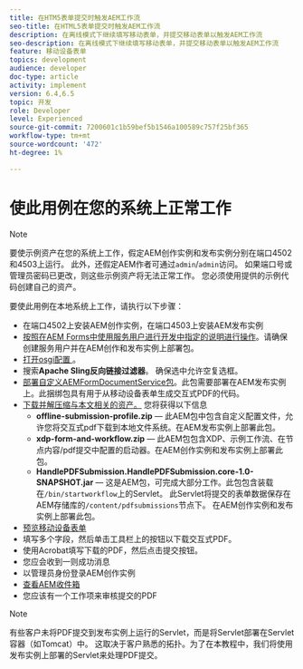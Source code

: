 ```yaml
---
title: 在HTM5表单提交时触发AEM工作流
seo-title: 在HTML5表单提交时触发AEM工作流
description: 在离线模式下继续填写移动表单，并提交移动表单以触发AEM工作流
seo-description: 在离线模式下继续填写移动表单，并提交移动表单以触发AEM工作流
feature: 移动设备表单
topics: development
audience: developer
doc-type: article
activity: implement
version: 6.4,6.5
topic: 开发
role: Developer
level: Experienced
source-git-commit: 7200601c1b59bef5b1546a100589c757f25bf365
workflow-type: tm+mt
source-wordcount: '472'
ht-degree: 1%

---
```



# 使此用例在您的系统上正常工作

>[!NOTE]
>
>要使示例资产在您的系统上工作，假定AEM创作实例和发布实例分别在端口4502和4503上运行。 此外，还假定AEM作者可通过`admin`/`admin`访问。 如果端口号或管理员密码已更改，则这些示例资产将无法正常工作。 您必须使用提供的示例代码创建自己的资产。

要使此用例在本地系统上工作，请执行以下步骤：

* 在端口4502上安装AEM创作实例，在端口4503上安装AEM发布实例
* [按照在AEM Forms中使用服务用户进行开发中指定的说明进行操作](https://experienceleague.adobe.com/docs/experience-manager-learn/forms/adaptive-forms/service-user-tutorial-develop.html)。请确保创建服务用户并在AEM创作和发布实例上部署包。
* [打开osgi配置 ](http://localhost:4503/system/console/configMgr)。
* 搜索&#x200B;**Apache Sling反向链接过滤器**。 确保选中允许空复选框。
* [部署自定义AEMFormDocumentService包](/help/forms/assets/common-osgi-bundles/AEMFormsDocumentServices.core-1.0-SNAPSHOT.jar)。此包需要部署在AEM发布实例上。此捆绑包具有用于从移动设备表单生成交互式PDF的代码。
* [下载并解压缩与本文相关的资产。](assets/offline-pdf-submission-assets.zip) 您将获得以下信息
   * **offline-submission-profile.zip**  — 此AEM包中包含自定义配置文件，允许您将交互式pdf下载到本地文件系统。在AEM发布实例上部署此包。
   * **xdp-form-and-workflow.zip**  — 此AEM包包含XDP、示例工作流、在节点内容/pdf提交中配置的启动器。在AEM创作实例和发布实例上部署此包。
   * **HandlePDFSubmission.HandlePDFSubmission.core-1.0-SNAPSHOT.jar**  — 这是AEM包，可完成大部分工作。此包包含装载在`/bin/startworkflow`上的Servlet。 此Servlet将提交的表单数据保存在AEM存储库的`/content/pdfsubmissions`节点下。 在AEM创作实例和发布实例上部署此包。
* [预览移动设备表单](http://localhost:4503/content/dam/formsanddocuments/testsubmision.xdp/jcr:content)
* 填写多个字段，然后单击工具栏上的按钮以下载交互式PDF。
* 使用Acrobat填写下载的PDF，然后点击提交按钮。
* 您应会收到一则成功消息
* 以管理员身份登录AEM创作实例
* [查看AEM收件箱](http://localhost:4502/aem/inbox)
* 您应该有一个工作项来审核提交的PDF

>[!NOTE]
>
>有些客户未将PDF提交到发布实例上运行的Servlet，而是将Servlet部署在Servlet容器（如Tomcat）中。 这取决于客户熟悉的拓扑。为了在本教程中，我们将使用发布实例上部署的Servlet来处理PDF提交。

